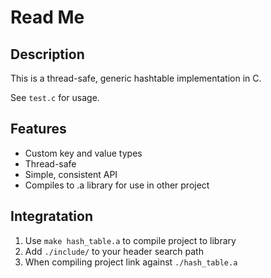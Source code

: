 # Read Me

## Description

This is a thread-safe, generic hashtable implementation in C. 

See `test.c` for usage. 

## Features

- Custom key and value types
- Thread-safe
- Simple, consistent API
- Compiles to .a library for use in other project

## Integratation

1. Use `make hash_table.a` to compile project to library
2. Add `./include/` to your header search path
3. When compiling project link against `./hash_table.a`